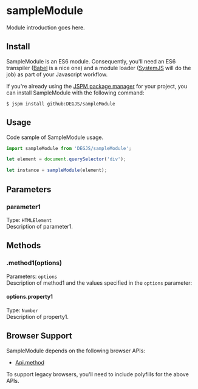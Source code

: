 # sampleModule
Module introduction goes here.

## Install
SampleModule is an ES6 module. Consequently, you'll need an ES6 transpiler ([Babel](https://babeljs.io) is a nice one) and a module loader ([SystemJS](https://github.com/systemjs/systemjs) will do the job) as part of your Javascript workflow.

If you're already using the [JSPM package manager](http://jspm.io) for your project, you can install SampleModule with the following command:

```
$ jspm install github:DEGJS/sampleModule
```

## Usage
Code sample of SampleModule usage.
```js
import sampleModule from 'DEGJS/sampleModule';

let element = document.querySelector('div');

let instance = sampleModule(element);
```


## Parameters

### parameter1
Type: `HTMLElement`   
Description of parameter1. 

## Methods

### .method1(options)
Parameters: `options`   
Description of method1 and the values specified in the `options` parameter:

#### options.property1
Type: `Number`   
Description of property1.

## Browser Support

SampleModule depends on the following browser APIs:
+ [Api.method](link-to-api-documentation)

To support legacy browsers, you'll need to include polyfills for the above APIs.
